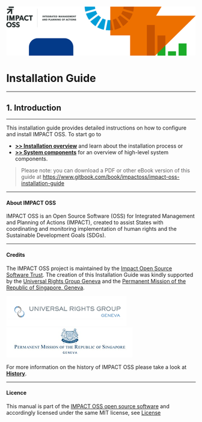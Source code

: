 ![](/assets/header.png)

# Installation Guide

---
## 1. Introduction
---

This installation guide provides detailed instructions on how to configure and install IMPACT OSS. To start go to

* **[>> Installation overview](/intro/overview.md)** and learn about the installation process or
* **[>> System components](/intro/components.md)** for an overview of high-level system components.

> Please note: you can download a PDF or other eBook version of this guide at https://www.gitbook.com/book/impactoss/impact-oss-installation-guide

---

#### About IMPACT OSS

IMPACT OSS is an Open Source Software (OSS) for Integrated Management and Planning of Actions (IMPACT), created to assist States with coordinating and monitoring implementation of human rights and the Sustainable Development Goals (SDGs).

---

#### Credits

The IMPACT OSS project is maintained by the [Impact Open Source Software Trust](http://impactoss.org/). The creation of this Installation Guide was kindly supported by the [Universal Rights Group Geneva](http://www.universal-rights.org/) and the [Permanent Mission of the Republic of Singapore, Geneva](https://www.mfa.gov.sg/content/mfa/overseasmission/geneva.html).

![](/assets/universal-rights-group.png)![](/assets/singapore-mission-geneva.png)

For more information on the history of IMPACT OSS please take a look at [**History**](/appendix/history.md).

---

#### Licence

This manual is part of the [IMPACT OSS open source software](https://github.com/impactoss/impactoss-server/) and accordingly licensed under the same MIT license, see [License](LICENSE.md)
